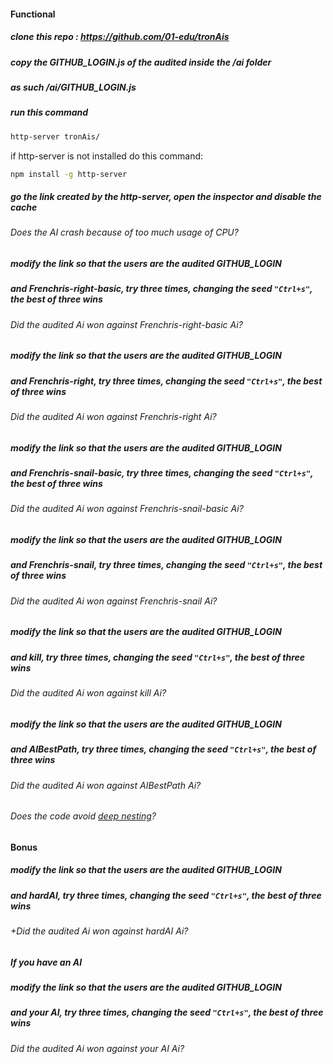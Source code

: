 #### Functional

##### clone this repo : https://github.com/01-edu/tronAis

##### copy the **GITHUB_LOGIN**.js of the audited inside the /ai folder

##### as such /ai/**GITHUB_LOGIN**.js

##### run this command

```sh
http-server tronAis/
```

if http-server is not installed do this command:

```sh
npm install -g http-server
```

##### go the link created by the http-server, open the inspector and **disable the cache**

###### Does the AI crash because of too much usage of CPU?

##### modify the link so that the users are the audited **GITHUB_LOGIN**

##### and **Frenchris-right-basic**, try three times, changing the seed `"Ctrl+s"`, the best of three wins

###### Did the audited Ai won against Frenchris-right-basic Ai?

##### modify the link so that the users are the audited **GITHUB_LOGIN**

##### and **Frenchris-right**, try three times, changing the seed `"Ctrl+s"`, the best of three wins

###### Did the audited Ai won against Frenchris-right Ai?

##### modify the link so that the users are the audited **GITHUB_LOGIN**

##### and **Frenchris-snail-basic**, try three times, changing the seed `"Ctrl+s"`, the best of three wins

###### Did the audited Ai won against Frenchris-snail-basic Ai?

##### modify the link so that the users are the audited **GITHUB_LOGIN**

##### and **Frenchris-snail**, try three times, changing the seed `"Ctrl+s"`, the best of three wins

###### Did the audited Ai won against Frenchris-snail Ai?

##### modify the link so that the users are the audited **GITHUB_LOGIN**

##### and **kill**, try three times, changing the seed `"Ctrl+s"`, the best of three wins

###### Did the audited Ai won against kill Ai?

##### modify the link so that the users are the audited **GITHUB_LOGIN**

##### and **AIBestPath**, try three times, changing the seed `"Ctrl+s"`, the best of three wins

###### Did the audited Ai won against AIBestPath Ai?

###### Does the code avoid [deep nesting](https://code.tutsplus.com/tutorials/top-15-best-practices-for-writing-super-readable-code--net-8118)?

#### Bonus

##### modify the link so that the users are the audited **GITHUB_LOGIN**

##### and **hardAI**, try three times, changing the seed `"Ctrl+s"`, the best of three wins

###### +Did the audited Ai won against hardAI Ai?

##### If you have an AI

##### modify the link so that the users are the audited **GITHUB_LOGIN**

##### and **your AI**, try three times, changing the seed `"Ctrl+s"`, the best of three wins

###### Did the audited Ai won against your AI Ai?
